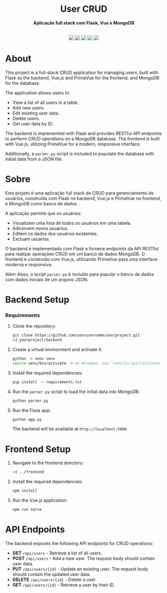 
<div align="center">
  <br>
  <h1>User CRUD</h1>
  <strong>Aplicação full stack com Flask, Vue e MongoDB</strong>
</div>
<br>
<p align="center">
  <img src="https://img.shields.io/badge/Python-3776AB?style=for-the-badge&logo=python&logoColor=white">
  <img src="https://img.shields.io/badge/Flask-000000?style=for-the-badge&logo=flask&logoColor=white">
  <img src="https://img.shields.io/badge/Vue.js-4FC08D?style=for-the-badge&logo=vue.js&logoColor=white">
  <img src="https://img.shields.io/badge/MongoDB-47A248?style=for-the-badge&logo=mongodb&logoColor=white">
  <img src="https://img.shields.io/badge/PrimeVue-333?style=for-the-badge&logo=vue.js&logoColor=white">
</p>

# About
  This project is a full-stack CRUD application for managing users, built with Flask as the backend, Vue.js and PrimeVue for the frontend, and MongoDB for the database. 

  The application allows users to:
  - View a list of all users in a table.
  - Add new users.
  - Edit existing user data.
  - Delete users.
  - Get user data by ID.
    

  The backend is implemented with Flask and provides RESTful API endpoints to perform CRUD operations on a MongoDB database. The frontend is built with Vue.js, utilizing PrimeVue for a modern, responsive interface.

  Additionally, a `parser.py` script is included to populate the database with initial data from a JSON file.

# Sobre
  Este projeto é uma aplicação full stack de CRUD para gerenciamento de usuários, construída com Flask no backend, Vue.js e PrimeVue no frontend, e MongoDB como banco de dados.

  A aplicação permite que os usuários:
  - Visualizem uma lista de todos os usuários em uma tabela.
  - Adicionem novos usuários.
  - Editem os dados dos usuários existentes.
  - Excluam usuários.

  O backend é implementado com Flask e fornece endpoints da API RESTful para realizar operações CRUD em um banco de dados MongoDB. O frontend é construído com Vue.js, utilizando PrimeVue para uma interface moderna e responsiva.

  Além disso, o script `parser.py` é incluído para popular o banco de dados com dados iniciais de um arquivo JSON.

# Backend Setup
### Requirements
1. Clone the repository:
   ```bash
   git clone https://github.com/yourusername/yourproject.git
   cd yourproject/backend
   ```

2. Create a virtual environment and activate it:
   ```bash
   python -m venv venv
   source venv/bin/activate  # On Windows, use `venv\Scripts\activate`
   ```

3. Install the required dependencies:
   ```bash
   pip install -r requirements.txt
   ```

4. Run the `parser.py` script to load the initial data into MongoDB:
   ```bash
   python parser.py
   ```

5. Run the Flask app:
   ```bash
   python app.py
   ```

   The backend will be available at `http://localhost:5000`.

# Frontend Setup
1. Navigate to the frontend directory:
   ```bash
   cd ../frontend
   ```

2. Install the required dependencies:
   ```bash
   npm install
   ```

3. Run the Vue.js application:
   ```bash
   npm run serve
   ```

  
# API Endpoints
The backend exposes the following API endpoints for CRUD operations:

- **GET** `/api/users` - Retrieve a list of all users.
- **POST** `/api/users` - Add a new user. The request body should contain user data.
- **PUT** `/api/users/{id}` - Update an existing user. The request body should contain the updated user data.
- **DELETE** `/api/users/{id}` - Delete a user.
- **GET** `/api/users/{id}` - Retrieve a user by their ID.
